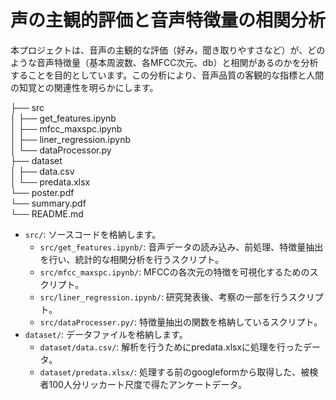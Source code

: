 # 声の主観的評価と音声特徴量の相関分析
本プロジェクトは、音声の主観的な評価（好み，聞き取りやすさなど）が、どのような音声特徴量（基本周波数、各MFCC次元、db）と相関があるのかを分析することを目的としています。この分析により、音声品質の客観的な指標と人間の知覚との関連性を明らかにします。

├── src  
│   ├── get_features.ipynb  
│   ├── mfcc_maxspc.ipynb  
│   ├── liner_regression.ipynb  
│   └── dataProcessor.py  
├── dataset  
│   ├── data.csv  
│   └── predata.xlsx   
└── poster.pdf  
└── summary.pdf  
└── README.md 

* `src/`: ソースコードを格納します。
    * `src/get_features.ipynb/`: 音声データの読み込み、前処理、特徴量抽出を行い、統計的な相関分析を行うスクリプト。
    * `src/mfcc_maxspc.ipynb/`: MFCCの各次元の特徴を可視化するためのスクリプト。
    *  `src/liner_regression.ipynb/`: 研究発表後、考察の一部を行うスクリプト。
    * `src/dataProcesser.py/`: 特徴量抽出の関数を格納しているスクリプト。
* `dataset/`: データファイルを格納します。
    * `dataset/data.csv/`: 解析を行うためにpredata.xlsxに処理を行ったデータ。
    * `dataset/predata.xlsx/`: 処理する前のgoogleformから取得した、被検者100人分リッカート尺度で得たアンケートデータ。


